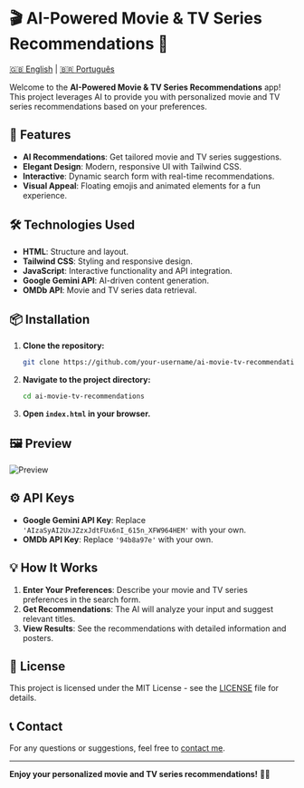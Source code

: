 # 🎬 AI-Powered Movie & TV Series Recommendations 🍿

[🇬🇧 English](#-ai-powered-movie--tv-series-recommendations) | [🇧🇷 Português](#-recomendações-de-filmes-e-séries-com-ia)

Welcome to the **AI-Powered Movie & TV Series Recommendations** app! This project leverages AI to provide you with personalized movie and TV series recommendations based on your preferences.

## 🚀 Features

- **AI Recommendations**: Get tailored movie and TV series suggestions.
- **Elegant Design**: Modern, responsive UI with Tailwind CSS.
- **Interactive**: Dynamic search form with real-time recommendations.
- **Visual Appeal**: Floating emojis and animated elements for a fun experience.

## 🛠️ Technologies Used

- **HTML**: Structure and layout.
- **Tailwind CSS**: Styling and responsive design.
- **JavaScript**: Interactive functionality and API integration.
- **Google Gemini API**: AI-driven content generation.
- **OMDb API**: Movie and TV series data retrieval.

## 📦 Installation

1. **Clone the repository:**

    ```bash
    git clone https://github.com/your-username/ai-movie-tv-recommendations.git
    ```

2. **Navigate to the project directory:**

    ```bash
    cd ai-movie-tv-recommendations
    ```

3. **Open `index.html` in your browser.**

## 🖼️ Preview

![Preview](preview-image.png)

## ⚙️ API Keys

- **Google Gemini API Key**: Replace `'AIzaSyAI2UxJZzxJdtFUx6nI_615n_XFW964HEM'` with your own.
- **OMDb API Key**: Replace `'94b8a97e'` with your own.

## 💡 How It Works

1. **Enter Your Preferences**: Describe your movie and TV series preferences in the search form.
2. **Get Recommendations**: The AI will analyze your input and suggest relevant titles.
3. **View Results**: See the recommendations with detailed information and posters.

## 📜 License

This project is licensed under the MIT License - see the [LICENSE](LICENSE) file for details.

## 📞 Contact

For any questions or suggestions, feel free to [contact me](mailto:your-email@example.com).

---

**Enjoy your personalized movie and TV series recommendations!** 🍿🎥
